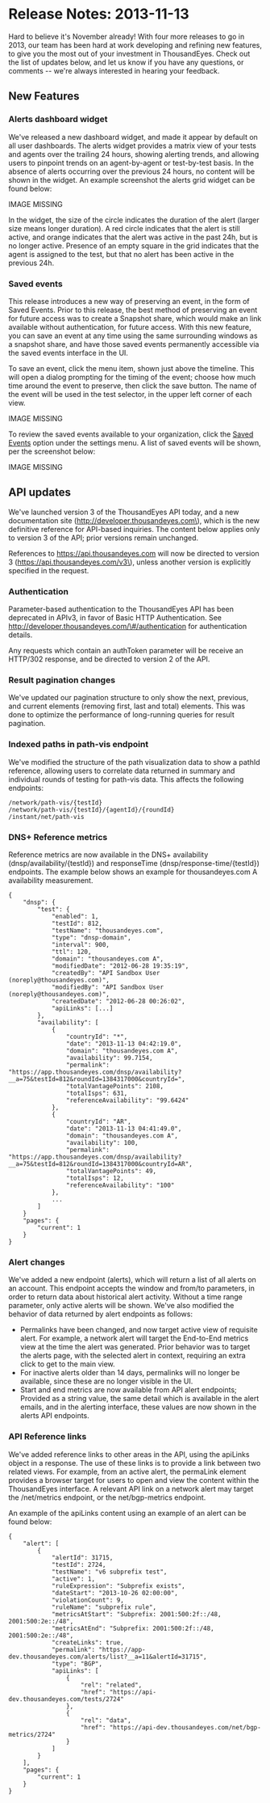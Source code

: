 # Release Notes: 2013-11-13

Hard to believe it's November already! With four more releases to go in 2013, our team has been hard at work developing and refining new features, to give you the most out of your investment in ThousandEyes.  Check out the list of updates below, and let us know if you have any questions, or comments -- we're always interested in hearing your feedback.

## New Features

### Alerts dashboard widget

We've released a new dashboard widget, and made it appear by default on all user dashboards. The alerts widget provides a matrix view of your tests and agents over the trailing 24 hours, showing alerting trends, and allowing users to pinpoint trends on an agent-by-agent or test-by-test basis. In the absence of alerts occurring over the previous 24 hours, no content will be shown in the widget.  An example screenshot the alerts grid widget can be found below:

IMAGE MISSING

In the widget, the size of the circle indicates the duration of the alert \(larger size means longer duration\).  A red circle indicates that the alert is still active, and orange indicates that the alert was active in the past 24h, but is no longer active.  Presence of an empty square in the grid indicates that the agent is assigned to the test, but that no alert has been active in the previous 24h.

### Saved events

This release introduces a new way of preserving an event, in the form of Saved Events. Prior to this release, the best method of preserving an event for future access was to create a Snapshot share, which would make an link available without authentication, for future access. With this new feature, you can save an event at any time using the same surrounding windows as a snapshot share, and have those saved events permanently accessible via the saved events interface in the UI.

To save an event, click the  menu item, shown just above the timeline.  This will open a dialog prompting for the timing of the event; choose how much time around the event to preserve, then click the save button.  The name of the event will be used in the test selector, in the upper left corner of each view.

IMAGE MISSING

To review the saved events available to your organization, click the [Saved Events](https://app.thousandeyes.com/settings/events) option under the settings menu.  A list of saved events will be shown, per the screenshot below:

IMAGE MISSING

## API updates

We've launched version 3 of the ThousandEyes API today, and a new documentation site \(http://developer.thousandeyes.com\), which is the new definitive reference for API-based inquiries.  The content below applies only to version 3 of the API; prior versions remain unchanged.

References to https://api.thousandeyes.com will now be directed to version 3 \(https://api.thousandeyes.com/v3\), unless another version is explicitly specified in the request.

### Authentication

Parameter-based authentication to the ThousandEyes API has been deprecated in APIv3, in favor of Basic HTTP Authentication. See http://developer.thousandeyes.com/\#/authentication for authentication details.

Any requests which contain an authToken parameter will be receive an HTTP/302 response, and be directed to version 2 of the API.

### Result pagination changes

We've updated our pagination structure to only show the next, previous, and current elements \(removing first, last and total\) elements. This was done to optimize the performance of long-running queries for result pagination.

### Indexed paths in path-vis endpoint

We've modified the structure of the path visualization data to show a pathId reference, allowing users to correlate data returned in summary and individual rounds of testing for path-vis data. This affects the following endpoints:

```text
/network/path-vis/{testId}
/network/path-vis/{testId}/{agentId}/{roundId}
/instant/net/path-vis
```

### DNS+ Reference metrics

Reference metrics are now available in the DNS+ availability \(dnsp/availability/{testId}\) and responseTime \(dnsp/response-time/{testId}\) endpoints.  The example below shows an example for thousandeyes.com A availability measurement.

```text
{
    "dnsp": {
        "test": {
            "enabled": 1,
            "testId": 812,
            "testName": "thousandeyes.com",
            "type": "dnsp-domain",
            "interval": 900,
            "ttl": 120,
            "domain": "thousandeyes.com A",
            "modifiedDate": "2012-06-28 19:35:19",
            "createdBy": "API Sandbox User (noreply@thousandeyes.com)",
            "modifiedBy": "API Sandbox User (noreply@thousandeyes.com)",
            "createdDate": "2012-06-28 00:26:02",
            "apiLinks": [...]
        },
        "availability": [
            {
                "countryId": "*",
                "date": "2013-11-13 04:42:19.0",
                "domain": "thousandeyes.com A",
                "availability": 99.7154,
                "permalink": "https://app.thousandeyes.com/dnsp/availability?__a=75&testId=812&roundId=1384317000&countryId=",
                "totalVantagePoints": 2108,
                "totalIsps": 631,
                "referenceAvailability": "99.6424"
            },
            {
                "countryId": "AR",
                "date": "2013-11-13 04:41:49.0",
                "domain": "thousandeyes.com A",
                "availability": 100,
                "permalink": "https://app.thousandeyes.com/dnsp/availability?__a=75&testId=812&roundId=1384317000&countryId=AR",
                "totalVantagePoints": 49,
                "totalIsps": 12,
                "referenceAvailability": "100"
            },
            ...
        ]
    }
    "pages": {
        "current": 1
    }
}
```

### Alert changes

We've added a new endpoint \(alerts\), which will return a list of all alerts on an account.  This endpoint accepts the window and from/to parameters, in order to return data about historical alert activity.  Without a time range parameter, only active alerts will be shown.  We've also modified the behavior of data returned by alert endpoints as follows:

* Permalinks have been changed, and now target active view of requisite alert.  For example, a network alert will target the End-to-End metrics view at the time the alert was generated.  Prior behavior was to target the alerts page, with the selected alert in context, requiring an extra click to get to the main view.
* For inactive alerts older than 14 days, permalinks will no longer be available, since these are no longer visible in the UI.
* Start and end metrics are now available from API alert endpoints; Provided as a string value, the same detail which is available in the alert emails, and in the alerting interface, these values are now shown in the alerts API endpoints.

### API Reference links

We've added reference links to other areas in the API, using the apiLinks object in a response.   The use of these links is to provide a link between two related views.  For example, from an active alert, the permaLink element provides a browser target for users to open and view the content within the ThousandEyes interface.  A relevant API link on a network alert may target the /net/metrics endpoint, or the net/bgp-metrics endpoint.

An example of the apiLinks content using an example of an alert can be found below:

```text
{
    "alert": [
        {
            "alertId": 31715,
            "testId": 2724,
            "testName": "v6 subprefix test",
            "active": 1,
            "ruleExpression": "Subprefix exists",
            "dateStart": "2013-10-26 02:00:00",
            "violationCount": 9,
            "ruleName": "subprefix rule",
            "metricsAtStart": "Subprefix: 2001:500:2f::/48, 2001:500:2e::/48",
            "metricsAtEnd": "Subprefix: 2001:500:2f::/48, 2001:500:2e::/48",
            "createLinks": true,
            "permalink": "https://app-dev.thousandeyes.com/alerts/list?__a=11&alertId=31715",
            "type": "BGP",
            "apiLinks": [
                {
                    "rel": "related",
                    "href": "https://api-dev.thousandeyes.com/tests/2724"
                },
                {
                    "rel": "data",
                    "href": "https://api-dev.thousandeyes.com/net/bgp-metrics/2724"
                }
            ]
        }
    ],
    "pages": {
        "current": 1
    }
}
```

